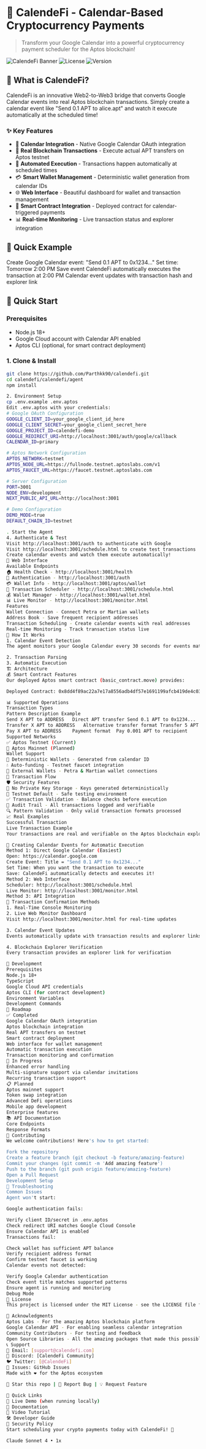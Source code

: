 # 📅 CalendeFi - Calendar-Based Cryptocurrency Payments

> Transform your Google Calendar into a powerful cryptocurrency payment scheduler for the Aptos blockchain!

![CalendeFi Banner](https://img.shields.io/badge/CalendeFi-Aptos%20Blockchain-blue?style=for-the-badge)
![License](https://img.shields.io/badge/License-MIT-green?style=for-the-badge)
![Version](https://img.shields.io/badge/Version-0.3-orange?style=for-the-badge)

## 🌟 What is CalendeFi?

CalendeFi is an innovative Web2-to-Web3 bridge that converts Google Calendar events into real Aptos blockchain transactions. Simply create a calendar event like "Send 0.1 APT to alice.apt" and watch it execute automatically at the scheduled time!

### ✨ Key Features

- 📅 **Calendar Integration** - Native Google Calendar OAuth integration
- 🚀 **Real Blockchain Transactions** - Execute actual APT transfers on Aptos testnet
- 🤖 **Automated Execution** - Transactions happen automatically at scheduled times
- 💳 **Smart Wallet Management** - Deterministic wallet generation from calendar IDs
- 🌐 **Web Interface** - Beautiful dashboard for wallet and transaction management
- 🔗 **Smart Contract Integration** - Deployed contract for calendar-triggered payments
- 📊 **Real-time Monitoring** - Live transaction status and explorer integration

## 🎯 Quick Example
Create Google Calendar event: "Send 0.1 APT to 0x1234..."
Set time: Tomorrow 2:00 PM
Save event
CalendeFi automatically executes the transaction at 2:00 PM
Calendar event updates with transaction hash and explorer link

## 🚀 Quick Start

### Prerequisites

- Node.js 18+
- Google Cloud account with Calendar API enabled
- Aptos CLI (optional, for smart contract deployment)

### 1. Clone & Install

```bash
git clone https://github.com/Parthkk90/calendefi.git
cd calendefi/calendefi/agent
npm install

2. Environment Setup
cp .env.example .env.aptos
Edit .env.aptos with your credentials:
# Google OAuth Configuration
GOOGLE_CLIENT_ID=your_google_client_id_here
GOOGLE_CLIENT_SECRET=your_google_client_secret_here
GOOGLE_PROJECT_ID=calendefi-demo
GOOGLE_REDIRECT_URI=http://localhost:3001/auth/google/callback
CALENDAR_ID=primary

# Aptos Network Configuration
APTOS_NETWORK=testnet
APTOS_NODE_URL=https://fullnode.testnet.aptoslabs.com/v1
APTOS_FAUCET_URL=https://faucet.testnet.aptoslabs.com

# Server Configuration
PORT=3001
NODE_ENV=development
NEXT_PUBLIC_API_URL=http://localhost:3001

# Demo Configuration
DEMO_MODE=true
DEFAULT_CHAIN_ID=testnet

. Start the Agent
4. Authenticate & Test
Visit http://localhost:3001/auth to authenticate with Google
Visit http://localhost:3001/schedule.html to create test transactions
Create calendar events and watch them execute automatically!
📱 Web Interface
Available Endpoints
🏠 Health Check - http://localhost:3001/health
🔐 Authentication - http://localhost:3001/auth
💳 Wallet Info - http://localhost:3001/aptos/wallet
📅 Transaction Scheduler - http://localhost:3001/schedule.html
💰 Wallet Manager - http://localhost:3001/wallet.html
📊 Live Monitor - http://localhost:3001/monitor.html
Features
Wallet Connection - Connect Petra or Martian wallets
Address Book - Save frequent recipient addresses
Transaction Scheduling - Create calendar events with real addresses
Real-time Monitoring - Track transaction status live
🔧 How It Works
1. Calendar Event Detection
The agent monitors your Google Calendar every 30 seconds for events matching transaction patterns:

2. Transaction Parsing
3. Automatic Execution
🏗️ Architecture
💰 Smart Contract Features
Our deployed Aptos smart contract (basic_contract.move) provides:

Deployed Contract: 0x8dd4f89ac22a7e17a8556adb4df57e1691199afcb419de4c039507b68736cdb4

📊 Supported Operations
Transaction Types
Pattern	Description	Example
Send X APT to ADDRESS	Direct APT transfer	Send 0.1 APT to 0x1234...
Transfer X APT to ADDRESS	Alternative transfer format	Transfer 5 APT to alice.apt
Pay X APT to ADDRESS	Payment format	Pay 0.001 APT to recipient
Supported Networks
✅ Aptos Testnet (Current)
🔄 Aptos Mainnet (Planned)
Wallet Support
🔐 Deterministic Wallets - Generated from calendar ID
💧 Auto-funding - Testnet faucet integration
🔗 External Wallets - Petra & Martian wallet connections
🔄 Transaction Flow
🛡️ Security Features
🔐 No Private Key Storage - Keys generated deterministically
🧪 Testnet Default - Safe testing environment
✅ Transaction Validation - Balance checks before execution
📝 Audit Trail - All transactions logged and verifiable
🔍 Pattern Validation - Only valid transaction formats processed
📈 Real Examples
Successful Transaction
Live Transaction Example
Your transactions are real and verifiable on the Aptos blockchain explorer!

📅 Creating Calendar Events for Automatic Execution
Method 1: Direct Google Calendar (Easiest)
Open: https://calendar.google.com
Create Event: Title = "Send 0.1 APT to 0x1234..."
Set Time: When you want the transaction to execute
Save: CalendeFi automatically detects and executes it!
Method 2: Web Interface
Scheduler: http://localhost:3001/schedule.html
Live Monitor: http://localhost:3001/monitor.html
Method 3: API Integration
🔔 Transaction Confirmation Methods
1. Real-Time Console Monitoring
2. Live Web Monitor Dashboard
Visit http://localhost:3001/monitor.html for real-time updates

3. Calendar Event Updates
Events automatically update with transaction results and explorer links

4. Blockchain Explorer Verification
Every transaction provides an explorer link for verification

🔧 Development
Prerequisites
Node.js 18+
TypeScript
Google Cloud API credentials
Aptos CLI (for contract development)
Environment Variables
Development Commands
🚧 Roadmap
✅ Completed
Google Calendar OAuth integration
Aptos blockchain integration
Real APT transfers on testnet
Smart contract deployment
Web interface for wallet management
Automatic transaction execution
Transaction monitoring and confirmation
🔄 In Progress
Enhanced error handling
Multi-signature support via calendar invitations
Recurring transaction support
📋 Planned
Aptos mainnet support
Token swap integration
Advanced DeFi operations
Mobile app development
Enterprise features
📚 API Documentation
Core Endpoints
Response Formats
🤝 Contributing
We welcome contributions! Here's how to get started:

Fork the repository
Create a feature branch (git checkout -b feature/amazing-feature)
Commit your changes (git commit -m 'Add amazing feature')
Push to the branch (git push origin feature/amazing-feature)
Open a Pull Request
Development Setup
🐛 Troubleshooting
Common Issues
Agent won't start:

Google authentication fails:

Verify client ID/secret in .env.aptos
Check redirect URI matches Google Cloud Console
Ensure Calendar API is enabled
Transactions fail:

Check wallet has sufficient APT balance
Verify recipient address format
Confirm testnet faucet is working
Calendar events not detected:

Verify Google Calendar authentication
Check event title matches supported patterns
Ensure agent is running and monitoring
Debug Mode
📄 License
This project is licensed under the MIT License - see the LICENSE file for details.

🙏 Acknowledgments
Aptos Labs - For the amazing Aptos blockchain platform
Google Calendar API - For enabling seamless calendar integration
Community Contributors - For testing and feedback
Open Source Libraries - All the amazing packages that made this possible
📞 Support
📧 Email: [support@calendefi.com]
💬 Discord: [CalendeFi Community]
🐦 Twitter: [@CalendeFi]
🐛 Issues: GitHub Issues
Made with ❤️ for the Aptos ecosystem

🌟 Star this repo | 🐛 Report Bug | 💡 Request Feature

🎯 Quick Links
🚀 Live Demo (when running locally)
📖 Documentation
🎥 Video Tutorial
🛠️ Developer Guide
🔐 Security Policy
Start scheduling your crypto payments today with CalendeFi! 🚀

Claude Sonnet 4 • 1x